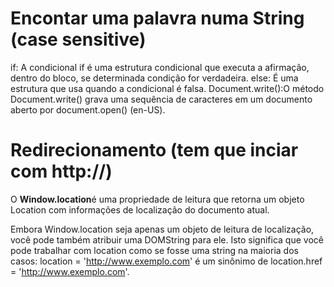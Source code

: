# Encontar uma palavra numa String (case sensitive)
if: A condicional if é uma estrutura condicional que executa a afirmação, dentro do bloco, se determinada condição for verdadeira. 
else: É uma estrutura que usa quando a condicional é falsa. 
Document.write():O método Document.write() grava uma sequência de caracteres em um documento aberto por document.open() (en-US).
# Redirecionamento (tem que inciar com http://)
O **Window.location**é uma propriedade de leitura que retorna um objeto Location com informações de localização do documento atual.

Embora Window.location seja apenas um objeto de leitura de localização, você pode também atribuir uma DOMString para ele. Isto significa que você pode trabalhar com location como se fosse uma string na maioria dos casos: location = 'http://www.exemplo.com' é um sinônimo de location.href = 'http://www.exemplo.com'.